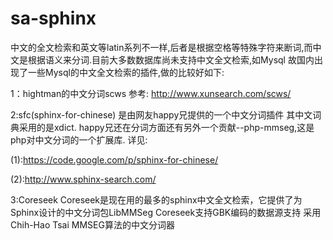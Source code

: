 sa-sphinx
=========
中文的全文检索和英文等latin系列不一样,后者是根据空格等特殊字符来断词,而中文是根据语义来分词.目前大多数数据库尚未支持中文全文检索,如Mysql
故国内出现了一些Mysql的中文全文检索的插件,做的比较好如下:

1：hightman的中文分词scws
参考: http://www.xunsearch.com/scws/

2:sfc(sphinx-for-chinese)
是由网友happy兄提供的一个中文分词插件
其中文词典采用的是xdict. happy兄还在分词方面还有另外一个贡献--php-mmseg,这是php对中文分词的一个扩展库.
详见:

(1):https://code.google.com/p/sphinx-for-chinese/

(2):http://www.sphinx-search.com/

3:Coreseek
Coreseek是现在用的最多的sphinx中文全文检索，它提供了为Sphinx设计的中文分词包LibMMSeg 
Coreseek支持GBK编码的数据源支持
采用Chih-Hao Tsai MMSEG算法的中文分词器

